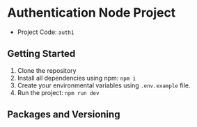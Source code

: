 # Authentication Node Project

- Project Code: `auth1`

## Getting Started

1. Clone the repository
2. Install all dependencies using npm: `npm i`
3. Create your environmental variables using `.env.example` file.
4. Run the project: `npm run dev`

## Packages and Versioning
